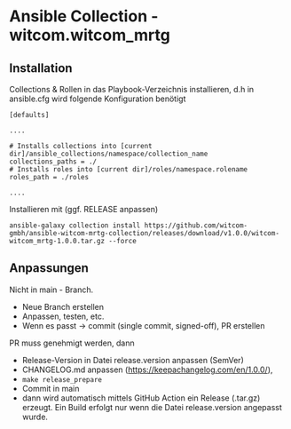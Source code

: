 # Ansible Collection - witcom.witcom_mrtg

## Installation

Collections & Rollen in das Playbook-Verzeichnis installieren, d.h in ansible.cfg wird folgende Konfiguration benötigt

```
[defaults]

....

# Installs collections into [current dir]/ansible_collections/namespace/collection_name
collections_paths = ./
# Installs roles into [current dir]/roles/namespace.rolename
roles_path = ./roles

....

```

Installieren mit (ggf. RELEASE anpassen)

`ansible-galaxy collection install https://github.com/witcom-gmbh/ansible-witcom-mrtg-collection/releases/download/v1.0.0/witcom-witcom_mrtg-1.0.0.tar.gz --force`


## Anpassungen
Nicht in main - Branch.

- Neue Branch erstellen
- Anpassen, testen, etc.
- Wenn es passt -> commit (single commit, signed-off), PR erstellen

PR muss genehmigt werden, dann

- Release-Version in Datei release.version anpassen (SemVer)
- CHANGELOG.md anpassen (https://keepachangelog.com/en/1.0.0/),
- `make release_prepare`
- Commit in main
- dann wird automatisch mittels GitHub Action ein Release (.tar.gz) erzeugt. Ein Build erfolgt nur wenn die Datei release.version angepasst wurde.
